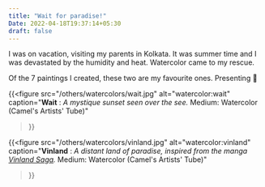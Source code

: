 ```yaml
---
title: "Wait for paradise!"
Date: 2022-04-18T19:37:14+05:30
draft: false
---
```

I was on vacation, visiting my parents in Kolkata. It was summer time and I was devastated by the humidity and heat. Watercolor came to my rescue.

Of the 7 paintings I created, these two are my favourite ones. Presenting :information_desk_person:

{{<figure
src="/others/watercolors/wait.jpg"
alt="watercolor:wait"
caption="__Wait__ : _A mystique sunset seen over the see._ Medium: Watercolor (Camel's Artists' Tube)"
>}}

{{<figure
src="/others/watercolors/vinland.jpg"
alt="watercolor:vinland"
caption="__Vinland__ : _A distant land of paradise, inspired from the manga [Vinland Saga](https://en.wikipedia.org/wiki/Vinland_Saga_(manga))._ Medium: Watercolor (Camel's Artists' Tube)"
>}}
